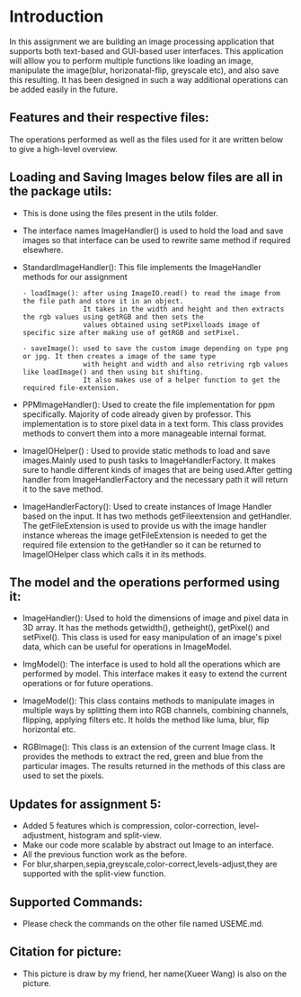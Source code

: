 # Introduction
In this assignment we are building an image processing application that supports both text-based and GUI-based user interfaces. This application will alllow you to perform
multiple functions like loading an image, manipulate the image(blur, horizonatal-flip, greyscale etc), and also save this resulting.
It has been designed in such a way additional operations can be added easily in the future.

## Features and their respective files:

The operations performed as well as the files used for it are written below to give a high-level overview.

## Loading and Saving Images below files are all in the package utils:
- This is done using the files present in the utils folder.
- The interface names ImageHandler() is used to hold the load and save images
  so that interface can be used to rewrite same method if required elsewhere.
- StandardImageHandler(): This file implements the ImageHandler methods for our assignment
  
      - loadImage(): after using ImageIO.read() to read the image from the file path and store it in an object.
                     It takes in the width and height and then extracts the rgb values using getRGB and then sets the
                     values obtained using setPixelloads image of specific size after making use of getRGB and setPixel.

      - saveImage(): used to save the custom image depending on type png or jpg. It then creates a image of the same type
                     with height and width and also retriving rgb values like loadImage() and then using bit shifting.
                     It also makes use of a helper function to get the required file-extension.

- PPMImageHandler(): Used to create the file implementation for ppm specifically. Majority of code already given by professor.
                       This implementation is to store pixel data in a text form. This class provides methods to convert them into a more manageable internal format.

- ImageIOHelper() : Used to provide static methods to load and save images.Mainly used to push tasks to ImageHandlerFactory.
                    It makes sure to handle different kinds of images that are being used.After getting handler from ImageHandlerFactory
                    and the necessary path it will return it to the save method.

- ImageHandlerFactory(): Used to create instances of Image Handler based on the input. It has two methods getFileextension and
                         getHandler. The getFileExtension is used to provide us with the image handler instance
                         whereas the image getFileExtension is needed to get the required file extension to the getHandler so
                         it can be returned to ImageIOHelper class which calls it in its methods.

## The model and the operations performed using it:
- ImageHandler(): Used to hold the dimensions of image and pixel data in 3D array. It has the methods getwidth(), getheight(),
                  getPixel() and setPixel(). This class is used for easy manipulation of an image's pixel data, which can be useful
                  for operations in ImageModel.
- ImgModel(): The interface is used to hold all the operations which are performed by model.
              This interface makes it easy to extend the current operations or for future operations.

- ImageModel(): This class contains methods to manipulate images in multiple ways by splitting them into RGB channels,
                combining channels, flipping, applying filters etc.
                It holds the method like luma, blur, flip horizontal etc.

- RGBImage(): This class is an extension of the current Image class. It provides the methods to extract the red,
              green and blue from the particular images. The results returned in the methods of this class
              are used to set the pixels.

## Updates for assignment 5:
- Added 5 features which is compression, color-correction, level-adjustment, histogram and split-view.
- Make our code more scalable by abstract out Image to an interface.
- All the previous function work as the before. 
- For blur,sharpen,sepia,greyscale,color-correct,levels-adjust,they are supported with the split-view function.

## Supported Commands:
- Please check the commands on the other file named USEME.md.
## Citation for picture: 
- This picture is draw by my friend, her name(Xueer Wang) is also on the picture.
